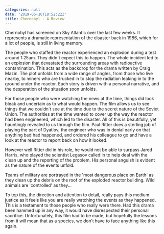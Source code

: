 ```yaml
---
categories: null
date: "2019-06-10T18:52:22Z"
title: Chernobyl - A Review
---
```


Chernobyl has screened on Sky Atlantic over the last few weeks. It represents a dramatic representation of the disaster back in 1986, which for a lot of people, is still in living memory.  

The people who staffed the reactor experienced an explosion during a test around 1:25am. They didn't expect this to happen. The whole incident led to an explosion that devastated the surrounding areas with radioactive contamination. This acts as the backdrop for the drama written by Craig Mazin. The plot unfolds from a wide range of angles, from those who live nearby, to miners who are trucked in to stop the radiation leaking in to the ground under the reactor. Each story is driven with a personal narrative, and the desperation of the situation soon unfolds.

For those people who were watching the news at the time, things did look bleak and uncertain as to what would happen. The film allows us to see things that we couldn't see at the time due to the secret nature of the Soviet Union. The authorities at the time wanted to cover up the way the reactor had been engineered, which led to the disaster. All of this is beautifully, yet hauntingly revealed to us through the film. Paul Ritter does a sterling job of playing the part of Dyatlov, the engineer who was in denial early on that anything bad had happened, and ordered his colleague to go and have a look at the reactor to report back on how it looked. 

However well Ritter did in his role, he would not be able to surpass Jared Harris, who played the scientist Legasov called in to help deal with the clean up and the reporting of the problem. His personal anguish is evident as the nature of the events unfold. 

Teams of military are portrayed in the 'most dangerous place on Earth' as they clean up the debris on the roof of the exploded reactor building. Wild animals are 'controlled' as they... 

To top this, the direction and attention to detail, really pays this medium justice as it feels like you are really watching the events as they happened. This is a testament to those people who really were there. Had this drama been hammed up in any way, it would have disrespected their personal sacrifice. Unfortunately, this film had to be made, but hopefully the lessons from it will mean that as a species, we don't have to face anything like this again. 
